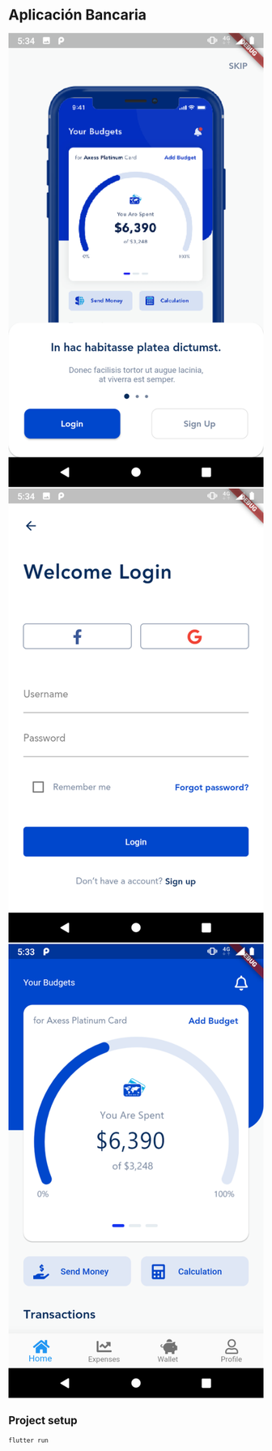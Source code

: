 # Aplicación Bancaria 

![img1](/img/img1.png)
![img2](/img/img2.png)
![img3](/img/img3.png)

## Project setup

```
flutter run
```
